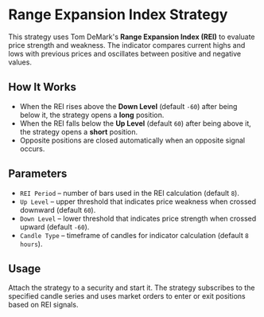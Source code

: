 # Range Expansion Index Strategy

This strategy uses Tom DeMark's **Range Expansion Index (REI)** to evaluate price strength and weakness.
The indicator compares current highs and lows with previous prices and oscillates between positive and negative values.

## How It Works

- When the REI rises above the **Down Level** (default `-60`) after being below it, the strategy opens a **long** position.
- When the REI falls below the **Up Level** (default `60`) after being above it, the strategy opens a **short** position.
- Opposite positions are closed automatically when an opposite signal occurs.

## Parameters

- `REI Period` – number of bars used in the REI calculation (default `8`).
- `Up Level` – upper threshold that indicates price weakness when crossed downward (default `60`).
- `Down Level` – lower threshold that indicates price strength when crossed upward (default `-60`).
- `Candle Type` – timeframe of candles for indicator calculation (default `8 hours`).

## Usage

Attach the strategy to a security and start it. The strategy subscribes to the specified candle series and uses market
orders to enter or exit positions based on REI signals.
